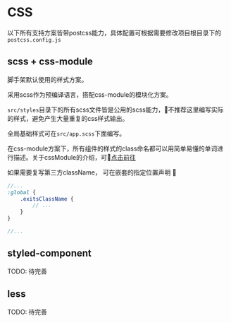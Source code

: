 # CSS

以下所有支持方案皆带postcss能力，具体配置可根据需要修改项目根目录下的`postcss.config.js`

## scss + css-module

脚手架默认使用的样式方案。

采用scss作为预编译语言，搭配css-module的模块化方案。 

`src/styles`目录下的所有scss文件皆是公用的scss能力，不推荐这里编写实际的样式，避免产生大量重复的css样式输出。

全局基础样式可在`src/app.scss`下面编写。

在css-module方案下，所有组件的样式的class命名都可以用简单易懂的单词进行描述。关于cssModule的介绍，可[点击前往](https://github.com/css-modules/css-modules)

如果需要复写第三方className， 可在嵌套的指定位置声明

```scss
//... 
:global {
    .exitsClassName {
        // ...
    }
}

//...
```


## styled-component

TODO: 待完善


## less

TODO: 待完善
